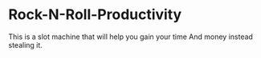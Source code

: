 # Rock-N-Roll-Productivity
This is a slot machine that will help you gain your time And money  instead stealing it.  
